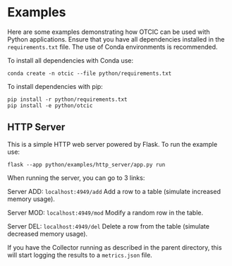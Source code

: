 # Examples

Here are some examples demonstrating how OTCIC can be used with Python applications. Ensure that you have all dependencies installed in the `requirements.txt` file. The use of Conda environments is recommended. 

To install all dependencies with Conda use:
```
conda create -n otcic --file python/requirements.txt
```

To install dependencies with pip:
```
pip install -r python/requirements.txt
pip install -e python/otcic
```

## HTTP Server

This is a simple HTTP web server powered by Flask. To run the example use:
```
flask --app python/examples/http_server/app.py run
```

When running the server, you can go to 3 links:

Server ADD: `localhost:4949/add`
Add a row to a table (simulate increased memory usage).

Server MOD: `localhost:4949/mod`
Modify a random row in the table.

Server DEL: `localhost:4949/del`
Delete a row from the table (simulate decreased memory usage).

If you have the Collector running as described in the parent directory, this will start logging the results to a `metrics.json` file. 
